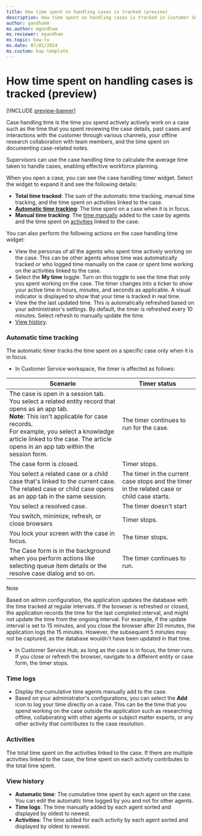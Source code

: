 ```yaml
---
title: How time spent on handling cases is tracked (preview)
description: How time spent on handling cases is tracked in Customer Service
author: gandhamm 
ms.author: mgandham
ms.reviewer: mgandham
ms.topic: how-to 
ms.date: 07/01/2024 
ms.custom: bap-template 
---
```


# How time spent on handling cases is tracked (preview)

[!INCLUDE [preview-banner](../../../shared-content/shared/preview-includes/preview-note.md)]

Case handling time is the time you spend actively actively work on a case such as the time that you spent reviewing the case details, past cases and interactions with the customer through various channels, your offline research collaboration with team members, and the time spent on documenting case-related notes.

Supervisors can use the case handling time to calculate the average time taken to handle cases, enabling effective workforce planning.

When you open a case, you can see the case handling timer widget. Select the widget to expand it and see the following details:

- **Total time tracked**: The sum of the automatic time tracking, manual time tracking, and the time spent on activities linked to the case.
- [**Automatic time tracking**](#automatic-time-tracking): The time spent on a case when it is in focus. 
- **Manual time tracking**: The [time manually](#time-logs) added to the case by agents and the time spent on [activities](#activities) linked to the case.
 
You can also perform the following actions on the case handling time widget:

- View the personas of all the agents who spent time actively working on the case. This can be other agents whose time was automatically tracked or who logged time manually on the case or spent time working on the activities linked to the case.
- Select the **My time** toggle. Turn on this toggle to see the time that only you spent working on the case. The timer changes into a ticker to show your active time in hours, minutes, and seconds as applicable. A visual indicator is displayed to show that your time is tracked in real time. 
- View the the last updated time. This is automatically refreshed based on your administrator's settings. By default, the timer is refreshed every 10 minutes. Select refresh to manually update the time. 
- [View history](#view-history).


### Automatic time tracking
The automatic timer tracks the time spent on a specific case only when it is in focus. 

- In Customer Service workspace, the timer is affected as follows:
    
| Scenario                                                                                           | Timer status                                     |
| -------------------------------------------------------------------------------------------------- | -------------------------------------------------- |
| The case is open in a session tab. You select a related entity record that opens as an app tab. <br> **Note**: This isn't applicable for case records. <br> For example, you select a knowledge article linked to the case. The article opens in an app tab within the session form.  | The timer continues to run for the case.      |
| The case form is closed.                                                                           | Timer stops.                                       |
| You select a related case or a child case that's linked to the current case. The related case or child case opens as an app tab in the same session.                   | The timer in the current case stops and the timer in the related case or child case starts.             |
| You select a resolved case.                       | The timer doesn't start               |
| You switch, minimize, refresh, or close browsers                                                   | Timer stops.                                       |
| You lock your screen with the case in focus.                                                       | The timer stops.                                   |
| The Case form is in the background when you perform actions like selecting queue item details or the resolve case dialog and so on.     | The timer continues to run.                        |
   
> [!NOTE]
> Based on admin configuration, the application updates the database with the time tracked at regular intervals. If the browser is refreshed or closed, the application records the time for the last completed interval, and might not update the time from the ongoing interval. For example, if the update interval is set to 15 minutes, and you close the browser after 20 minutes, the application logs the 15 minutes. However, the subsequent 5 minutes may not be captured, as the database wouldn't have been updated in that time.
     
- In Customer Service Hub, as long as the case is in focus, the timer runs. If you close or refresh the browser, navigate to a different entity or case form, the timer stops.

### Time logs  
- Display the cumulative time agents manually add to the case. 
- Based on your administrator's configurations, you can select the **Add** icon to log your time directly on a case. This can be the time that you spend working on the case outside the application such as researching offline, collaborating with other agents or subject matter experts, or any other activity that contributes to the case resolution.

### Activities  
The total time spent on the activities linked to the case. If there are multiple activities linked to the case, the time spent on each activity contributes to the total time spent.

### View history
  
- **Automatic time**: The cumulative time spent by each agent on the case. You can edit the automatic time logged by you and not for other agents.  
- **Time logs**: The time manually added by each agent sorted and displayed by oldest to newest.  
- **Activities**: The time added for each activity by each agent sorted and displayed by oldest to newest.     


